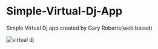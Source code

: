 # Simple-Virtual-Dj-App
Simple Virtual Dj app created by Gary Roberts(web based)

![virtual dj](https://user-images.githubusercontent.com/35618554/83169514-bfd4dd00-a0d8-11ea-89fa-505b85ce8d96.JPG)
